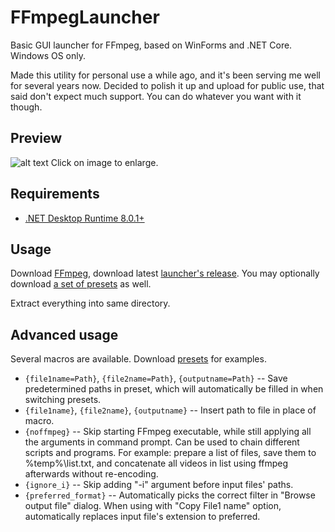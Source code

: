 # FFmpegLauncher
Basic GUI launcher for FFmpeg, based on WinForms and .NET Core. Windows OS only.

Made this utility for personal use a while ago, and it's been serving me well for several years now. Decided to polish it up and upload for public use, that said don't expect much support. You can do whatever you want with it though.

## Preview
![alt text](https://raw.githubusercontent.com/syrtsevser/FFmpegLauncher/main/media/screenshot_1.png)
Click on image to enlarge.

## Requirements
- [.NET Desktop Runtime 8.0.1+](https://dotnet.microsoft.com/en-us/download/dotnet/8.0)

## Usage
Download [FFmpeg](https://github.com/BtbN/FFmpeg-Builds/releases), download latest [launcher's release](https://github.com/syrtsevser/FFmpegLauncher/releases). You may optionally download [a set of presets](https://raw.githubusercontent.com/syrtsevser/FFmpegLauncher/main/presets/General%20examples/FFmpeg%20Launcher.json) as well.

Extract everything into same directory.

## Advanced usage
Several macros are available. Download [presets](https://raw.githubusercontent.com/syrtsevser/FFmpegLauncher/main/presets/General%20examples/FFmpeg%20Launcher.json) for examples.
* `{file1name=Path}`, `{file2name=Path}`, `{outputname=Path}` -- Save predetermined paths in preset, which will automatically be filled in when switching presets.
* `{file1name}`, `{file2name}`, `{outputname}` -- Insert path to file in place of macro.
* `{noffmpeg}` -- Skip starting FFmpeg executable, while still applying all the arguments in command prompt. Can be used to chain different scripts and programs. For example: prepare a list of files, save them to %temp%\list.txt, and concatenate all videos in list using ffmpeg afterwards without re-encoding.
* `{ignore_i}` -- Skip adding "-i" argument before input files' paths.
* `{preferred_format}` -- Automatically picks the correct filter in "Browse output file" dialog. When using with "Copy File1 name" option, automatically replaces input file's extension to preferred.
